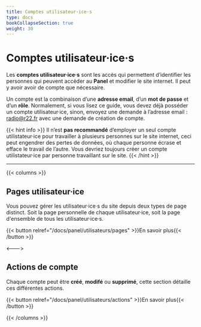 ```yaml
---
title: Comptes utilisateur·ice·s
type: docs
bookCollapseSection: true
weight: 30
---
```

# Comptes utilisateur·ice·s

Les **comptes utilisateur·ice·s** sont les accès qui permettent d’identifier les personnes qui peuvent accéder au **Panel** et modifier le site internet. Il peut y avoir avoir de compte que nécessaire.

Un compte est la combinaison d’une **adresse email**, d’un **mot de passe** et d’un **rôle**. Normalement, si vous lisez ce guide, vous devez déjà posséder un compte utilisateur·ice, sinon, envoyez une demande à l’adresse email : <radio@r22.fr> avec une demande de création de compte.

{{< hint info >}}
Il n’est **pas recommandé** d’employer un seul compte utilistateur·ice pour travailler à plusieurs personnes sur le site internet, ceci peut engendrer des pertes de données, où chaque personne écrase et efface le travail de l’autre. Vous devriez toujours créer un compte utilistateur·ice par personne travaillant sur le site.
{{< /hint >}}

****

{{< columns >}}

## Pages utilisateur·ice

Vous pouvez gérer les utilisateur·ice·s du site depuis deux types de page distinct. Soit la page personnelle de chaque utilisateur·ice, soit la page d'ensemble de tous les utilisateur·ice·s.

{{< button relref="/docs/panel/utilisateurs/pages" >}}En savoir plus{{< /button >}}

<--->

## Actions de compte

Chaque compte peut être **créé**, **modifé** ou **supprimé**, cette section détaille ces différentes actions.

{{< button relref="/docs/panel/utilisateurs/actions" >}}En savoir plus{{< /button >}}

{{< /columns >}}
